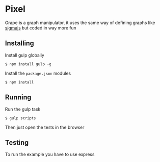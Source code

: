# Pixel

Grape is a graph manipulator, it uses the same way of defining graphs like [sigmajs](http://sigmajs.org/) but coded in way more fun

## Installing

Install gulp globally

    $ npm install gulp -g

Install the `package.json` modules

    $ npm install

## Running

Run the gulp task

    $ gulp scripts

Then just open the tests in the browser

## Testing

To run the example you have to use express
